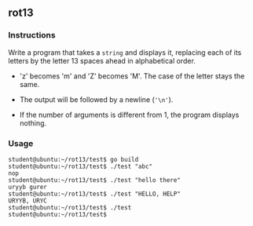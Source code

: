 ## rot13

### Instructions

Write a program that takes a `string` and displays it, replacing each of its
letters by the letter 13 spaces ahead in alphabetical order.

- 'z' becomes 'm' and 'Z' becomes 'M'. The case of the letter stays the same.

- The output will be followed by a newline (`'\n'`).

- If the number of arguments is different from 1, the program displays nothing.

### Usage

```console
student@ubuntu:~/rot13/test$ go build
student@ubuntu:~/rot13/test$ ./test "abc"
nop
student@ubuntu:~/rot13/test$ ./test "hello there"
uryyb gurer
student@ubuntu:~/rot13/test$ ./test "HELLO, HELP"
URYYB, URYC
student@ubuntu:~/rot13/test$ ./test
student@ubuntu:~/rot13/test$
```
